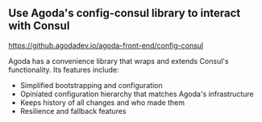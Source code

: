 ## Use Agoda's config-consul library to interact with Consul

https://github.agodadev.io/agoda-front-end/config-consul

Agoda has a convenience library that wraps and extends Consul's functionality. Its features include:
- Simplified bootstrapping and configuration
- Opiniated configuration hierarchy that matches Agoda's infrastructure
- Keeps history of all changes and who made them
- Resilience and fallback features